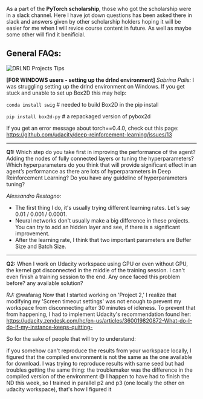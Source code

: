 As a part of the **PyTorch scholarship**, those who got the scholarship were in a slack channel. Here I have jot down questions has been asked there in slack and answers given by other scholarship holders hoping it will be easier for me when I will revice course content in future. As well as maybe some other will find it benificial. 


## General FAQs: 

![DRLND Projects Tips](https://user-images.githubusercontent.com/14244685/73575709-f2602780-44a2-11ea-81c7-26083fcde84d.png)


**[FOR WINDOWS users - setting up the drlnd environment]**
*Sabrina Palis:* I was struggling setting up the drlnd environment on Windows. 
If you get stuck and unable to set up Box2D this may help:

`conda install swig` # needed to build Box2D in the pip install

`pip install box2d-py` # a repackaged version of pybox2d

If you get an error message about torch==0.4.0, check out this page:
https://github.com/udacity/deep-reinforcement-learning/issues/13

---

**Q1:** Which step do you take first in improving the performance of the agent? Adding the nodes of fully connected layers or tuning the hyperparameters? Which hyperparameters do you think that will provide significant effect in an agent’s performance as there are lots of hyperparameters in Deep Reinforcement Learning? Do you have any guideline of hyperparameters tuning? 

*Alessandro Restagno:* 
* The first thing I do, it's usually trying different learning rates. Let's say 0.01 / 0.001 / 0.0001.
* Neural networks don't usually make a big difference in these projects. You can try to add an hidden layer and see, if there is a significant improvement.
* After the learning rate, I think that two important parameters are Buffer Size and Batch Size.

---

**Q2:** When I work on Udacity workspace using GPU or even without GPU, the kernel got disconnected in the middle of the training session. I can't even finish a training session to the end. Any once faced this problem before? any available solution?

*RJ:*
@wafarag Now that I started working on 'Project 2,' I realize that modifying my 'Screen timeout settings' was not enough to prevent my workspace from disconnecting after 30 minutes of idleness. To prevent that from happening, I had to implement Udacity's recommendation found her: https://udacity.zendesk.com/hc/en-us/articles/360019820872-What-do-I-do-if-my-instance-keeps-quitting-


So for the sake of people that will try to understand:

if you somehow can't reproduce the results from your workspace locally, I figured that the compiled environment is not the same as the one available for download. I was trying to reproduce results with same seed but had troubles getting the same thing: the troublemaker was the difference in the compiled version of the environment :sweat_smile:
I happen to have had to finish the ND this week, so I trained in parallel p2 and p3 (one locally the other on udacity workspace), that's how I figured it 



